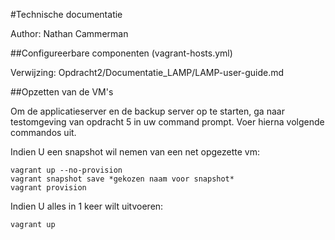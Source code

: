 #Technische documentatie

Author: Nathan Cammerman

##Configureerbare componenten (vagrant-hosts.yml)

Verwijzing: Opdracht2/Documentatie_LAMP/LAMP-user-guide.md

##Opzetten van de VM's

Om de applicatieserver en de backup server op te starten, ga naar testomgeving van opdracht 5 in uw command prompt. Voer hierna volgende commandos uit.

Indien U een snapshot wil nemen van een net opgezette vm:
```
vagrant up --no-provision
vagrant snapshot save *gekozen naam voor snapshot*
vagrant provision
```

Indien U alles in 1 keer wilt uitvoeren:
```
vagrant up 
```